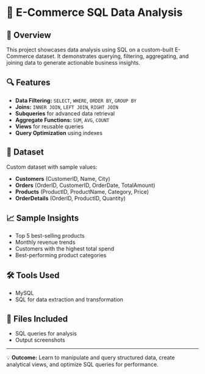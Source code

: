 # 🛒 E-Commerce SQL Data Analysis

## 📌 Overview
This project showcases data analysis using SQL on a custom-built E-Commerce dataset. It demonstrates querying, filtering, aggregating, and joining data to generate actionable business insights.

## 🔍 Features
- **Data Filtering:** `SELECT`, `WHERE`, `ORDER BY`, `GROUP BY`
- **Joins:** `INNER JOIN`, `LEFT JOIN`, `RIGHT JOIN`
- **Subqueries** for advanced data retrieval
- **Aggregate Functions:** `SUM`, `AVG`, `COUNT`
- **Views** for reusable queries
- **Query Optimization** using indexes

## 📂 Dataset
Custom dataset with sample values:
- **Customers** (CustomerID, Name, City)
- **Orders** (OrderID, CustomerID, OrderDate, TotalAmount)
- **Products** (ProductID, ProductName, Category, Price)
- **OrderDetails** (OrderID, ProductID, Quantity)

## 📈 Sample Insights
- Top 5 best-selling products  
- Monthly revenue trends  
- Customers with the highest total spend  
- Best-performing product categories  

## 🛠️ Tools Used
- MySQL 
- SQL for data extraction and transformation

## 📁 Files Included
- SQL queries for analysis
- Output screenshots

---
💡 **Outcome:** Learn to manipulate and query structured data, create analytical views, and optimize SQL queries for performance.
